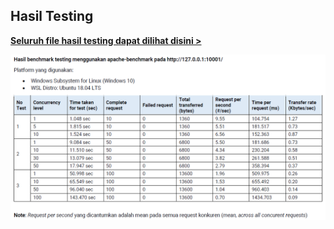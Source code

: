 ## Hasil Testing

[**Seluruh file hasil testing dapat dilihat disini >**](benchmark_result)

![](screenshots/result.png)